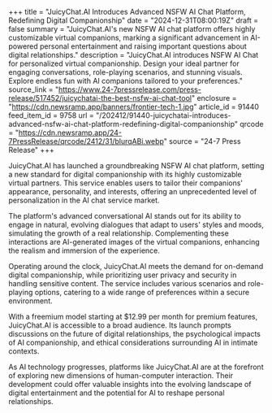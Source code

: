 +++
title = "JuicyChat.AI Introduces Advanced NSFW AI Chat Platform, Redefining Digital Companionship"
date = "2024-12-31T08:00:19Z"
draft = false
summary = "JuicyChat.AI's new NSFW AI chat platform offers highly customizable virtual companions, marking a significant advancement in AI-powered personal entertainment and raising important questions about digital relationships."
description = "JuicyChat.AI introduces NSFW AI Chat for personalized virtual companionship. Design your ideal partner for engaging conversations, role-playing scenarios, and stunning visuals. Explore endless fun with AI companions tailored to your preferences."
source_link = "https://www.24-7pressrelease.com/press-release/517452/juicychatai-the-best-nsfw-ai-chat-tool"
enclosure = "https://cdn.newsramp.app/banners/frontier-tech-1.jpg"
article_id = 91440
feed_item_id = 9758
url = "/202412/91440-juicychatai-introduces-advanced-nsfw-ai-chat-platform-redefining-digital-companionship"
qrcode = "https://cdn.newsramp.app/24-7PressRelease/qrcode/2412/31/blurqABi.webp"
source = "24-7 Press Release"
+++

<p>JuicyChat.AI has launched a groundbreaking NSFW AI chat platform, setting a new standard for digital companionship with its highly customizable virtual partners. This service enables users to tailor their companions' appearance, personality, and interests, offering an unprecedented level of personalization in the AI chat service market.</p><p>The platform's advanced conversational AI stands out for its ability to engage in natural, evolving dialogues that adapt to users' styles and moods, simulating the growth of a real relationship. Complementing these interactions are AI-generated images of the virtual companions, enhancing the realism and immersion of the experience.</p><p>Operating around the clock, JuicyChat.AI meets the demand for on-demand digital companionship, while prioritizing user privacy and security in handling sensitive content. The service includes various scenarios and role-playing options, catering to a wide range of preferences within a secure environment.</p><p>With a freemium model starting at $12.99 per month for premium features, JuicyChat.AI is accessible to a broad audience. Its launch prompts discussions on the future of digital relationships, the psychological impacts of AI companionship, and ethical considerations surrounding AI in intimate contexts.</p><p>As AI technology progresses, platforms like JuicyChat.AI are at the forefront of exploring new dimensions of human-computer interaction. Their development could offer valuable insights into the evolving landscape of digital entertainment and the potential for AI to reshape personal relationships.</p>